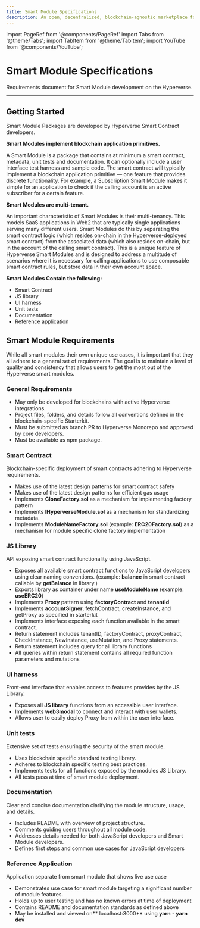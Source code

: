 ```yaml
---
title: Smart Module Specifications
description: An open, decentralized, blockchain-agnostic marketplace for composable smart contracts
---
```


import PageRef from '@components/PageRef'
import Tabs from '@theme/Tabs';
import TabItem from '@theme/TabItem';
import YouTube from '@components/YouTube';

# Smart Module Specifications

Requirements document for Smart Module development on the Hyperverse.

---

## Getting Started

Smart Module Packages are developed by Hyperverse Smart Contract developers.

**Smart Modules implement blockchain application primitives.**

A Smart Module is a package that contains at minimum a smart contract, metadata, unit tests and documentation. It can optionally include a user interface test harness and sample code. The smart contract will typically implement a blockchain application primitive — one feature that provides discrete functionality. For example, a Subscription Smart Module makes it simple for an application to check if the calling account is an active subscriber for a certain feature.

**Smart Modules are multi-tenant.**

An important characteristic of Smart Modules is their multi-tenancy. This models SaaS applications in Web2 that are typically single applications serving many different users. Smart Modules do this by separating the smart contract logic (which resides on-chain in the Hyperverse-deployed smart contract) from the associated data (which also resides on-chain, but in the account of the calling smart contract). This is a unique feature of Hyperverse Smart Modules and is designed to address a multitude of scenarios where it is necessary for calling applications to use composable smart contract rules, but store data in their own account space.

**Smart Modules Contain the following:**

- Smart Contract
- JS library
- UI harness
- Unit tests
- Documentation
- Reference application

## Smart Module Requirements

While all smart modules their own unique use cases, it is important that they all adhere to a general set of requirements. The goal is to maintain a level of quality and consistency that allows users to get the most out of the Hyperverse smart modules.

### General Requirements

- May only be developed for blockchains with active Hyperverse integrations.
- Project files, folders, and details follow all conventions defined in the blockchain-specific Starterkit.
- Must be submitted as branch PR to Hyperverse Monorepo and approved by core developers.
- Must be available as npm package.

### Smart Contract

Blockchain-specific deployment of smart contracts adhering to Hyperverse requirements.

- Makes use of the latest design patterns for smart contract safety
- Makes use of the latest design patterns for efficient gas usage
- Implements **CloneFactory.sol** as a mechanism for implementing factory pattern
- Implements **IHyperverseModule.sol** as a mechanism for standardizing metadata.
- Implements **ModuleNameFactory.sol** (example: **ERC20Factory.sol**) as a mechanism for module specific clone factory implementation

### JS Library

API exposing smart contract functionality using JavaScript.

- Exposes all available smart contract functions to JavaScript developers using clear naming conventions. (example: **balance** in smart contract callable by **getBalance** in library.)
- Exports library as container under name **useModuleName** (example: **useERC20**)
- Implements **Proxy** pattern using **factoryContract** and **tenantId**
- Implements **accountSigner**, fetchContract, createInstance, and getProxy as specified in starterkit
- Implements interface exposing each function available in the smart contract.
- Return statement includes tenantID, factoryContract, proxyContract, CheckInstance, NewInstance, useMutation, and Proxy statements.
- Return statement includes query for all library functions
- All queries within return statement contains all required function parameters and mutations

### UI harness

Front-end interface that enables access to features provides by the JS Library.

- Exposes all **JS library** functions from an accessible user interface.
- Implements **web3modal** to connect and interact with user wallets.
- Allows user to easily deploy Proxy from within the user interface.

### Unit tests

Extensive set of tests ensuring the security of the smart module.

- Uses blockchain specific standard testing library.
- Adheres to blockchain specific testing best practices.
- Implements tests for all functions exposed by the modules JS Library.
- All tests pass at time of smart module deployment.

### Documentation

Clear and concise documentation clarifying the module structure, usage, and details.

- Includes README with overview of project structure.
- Comments guiding users throughout all module code.
- Addresses details needed for both JavaScript developers and Smart Module developers.
- Defines first steps and common use cases for JavaScript developers

### Reference Application

Application separate from smart module that shows live use case

- Demonstrates use case for smart module targeting a significant number of module features.
- Holds up to user testing and has no known errors at time of deployment
- Contains README and documentation standards as defined above
- May be installed and viewed on** localhost:3000** using **yarn** - **yarn dev**
